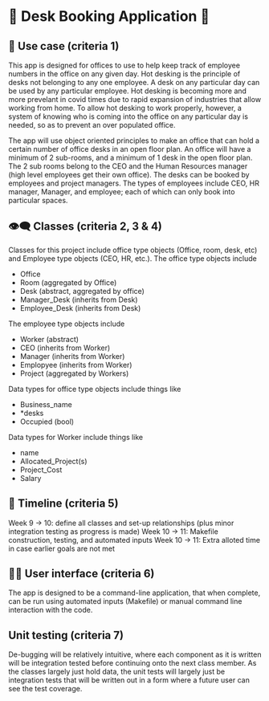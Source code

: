# 📖 Desk Booking Application 📖

## 💭 Use case (criteria 1)
This app is designed for offices to use to help keep track of employee numbers in the office on any given day. Hot desking is the principle of desks not belonging to any one employee. A desk on any particular day can be used by any particular employee. Hot desking is becoming more and more prevelant in covid times due to rapid expansion of industries that allow working from home. To allow hot desking to work properly, however, a system of knowing who is coming into the office on any particular day is needed, so as to prevent an over populated office.

The app will use object oriented principles to make an office that can hold a certain number of office desks in an open floor plan. An office will have a minimum of 2 sub-rooms, and a minimum of 1 desk in the open floor plan. The 2 sub rooms belong to the CEO and the Human Resources manager (high level employees get their own office). The desks can be booked by employees and project managers. The types of employees include CEO, HR manager, Manager, and employee; each of which can only book into particular spaces.

## 👁️‍🗨️ Classes (criteria 2, 3 & 4)
Classes for this project include office type objects (Office, room, desk, etc) and Employee type objects (CEO, HR, etc.). The office type objects include
- Office
- Room (aggregated by Office)
- Desk (abstract, aggregated by office)
- Manager_Desk (inherits from Desk)
- Employee_Desk (inherits from Desk)

The employee type objects include 
- Worker (abstract)
- CEO (inherits from Worker)
- Manager (inherits from Worker)
- Emplopyee (inherits from Worker)
- Project (aggregated by Workers)

Data types for office type objects include things like 
- Business_name
- *desks
- Occupied (bool)

Data types for Worker include things like
- name
- Allocated_Project(s)
- Project_Cost
- Salary

## 🐾 Timeline (criteria 5)
Week 9 -> 10: define all classes and set-up relationships (plus minor integration testing as progress is made)
Week 10 -> 11: Makefile construction, testing, and automated inputs
Week 10 -> 11: Extra alloted time in case earlier goals are not met

## 🧘‍♀️ User interface (criteria 6)
The app is designed to be a command-line application, that when complete, can be run using automated inputs (Makefile) or manual command line interaction with the code.

## Unit testing (criteria 7)
De-bugging will be relatively intuitive, where each component as it is written will be integration tested before continuing onto the next class member. As the classes largely just hold data, the unit tests will largely just be integration tests that will be written out in a form where a future user can see the test coverage.


